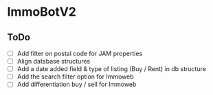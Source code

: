 # ImmoBotV2

## ToDo

- [ ] Add filter on postal code for JAM properties
- [ ] Align database structures
- [ ] Add a date added field & type of listing (Buy / Rent) in db structure
- [ ] Add the search filter option for Immoweb
- [ ] Add differentiation buy / sell for Immoweb

